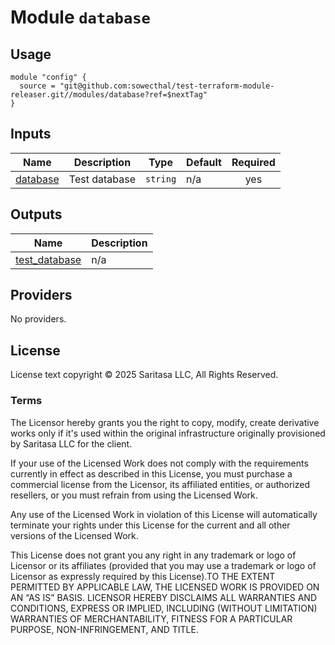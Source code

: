 <!-- BEGIN_TF_DOCS -->
# Module `database`

## Usage

```hcl
module "config" {
  source = "git@github.com:sowecthal/test-terraform-module-releaser.git//modules/database?ref=$nextTag"
}
```

## Inputs

| Name | Description | Type | Default | Required |
|------|-------------|------|---------|:--------:|
| <a name="input_database"></a> [database](#input\_database) | Test database | `string` | n/a | yes |

## Outputs

| Name | Description |
|------|-------------|
| <a name="output_test_database"></a> [test\_database](#output\_test\_database) | n/a |

## Providers

No providers.

## License

License text copyright © 2025 Saritasa LLC, All Rights Reserved.

### Terms

The Licensor hereby grants you the right to copy, modify, create derivative works only if it's used within the original infrastructure originally provisioned by Saritasa LLC for the client.

If your use of the Licensed Work does not comply with the requirements currently in effect as described in this License, you must purchase a commercial license from the Licensor, its affiliated entities, or authorized resellers, or you must refrain from using the Licensed Work.

Any use of the Licensed Work in violation of this License will automatically terminate your rights under this License for the current and all other versions of the Licensed Work.

This License does not grant you any right in any trademark or logo of Licensor or its affiliates (provided that you may use a trademark or logo of Licensor as expressly required by this License).TO THE EXTENT PERMITTED BY APPLICABLE LAW, THE LICENSED WORK IS PROVIDED ON AN “AS IS” BASIS. LICENSOR HEREBY DISCLAIMS ALL WARRANTIES AND CONDITIONS, EXPRESS OR IMPLIED, INCLUDING (WITHOUT LIMITATION) WARRANTIES OF MERCHANTABILITY, FITNESS FOR A PARTICULAR PURPOSE, NON-INFRINGEMENT, AND TITLE.

<!-- END_TF_DOCS -->
